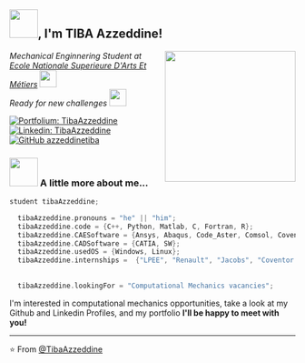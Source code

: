 <h2> <img src="https://media.giphy.com/media/3ohs4f2bZ4jSd2q5tS/giphy.gif" width="50">, I'm TIBA Azzeddine! </h2>
<img align='right' src="https://media.giphy.com/media/3ov9jNziFTMfzSumAw/giphy.gif" width="230">
<p><em>Mechanical Enginnering Student at <a href="https://artsetmetiers.fr/">Ecole Nationale Superieure D'Arts Et Métiers</a>  <img src="https://media.giphy.com/media/fYSnHlufseco8Fh93Z/giphy.gif" width="30"></br>Ready for new challenges <img src="https://media.giphy.com/media/WUlplcMpOCEmTGBtBW/giphy.gif" width="30"> 
</em></p>

[![Portfolium: TibaAzzeddine](https://img.shields.io/badge/-Azzeddine_TIBA_Portfolio-Orange?style=flat-square&logo=Portfolium&logoColor=white&link=https://portfolium.com/AzzeddineTiba/portfolio)](https://portfolium.com/AzzeddineTiba/portfolio)
[![Linkedin: TibaAzzeddine](https://img.shields.io/badge/-Azzeddine_TIBA-blue?style=flat-square&logo=Linkedin&logoColor=white&link=https://www.linkedin.com/in/azzeddine-tiba/)](https://www.linkedin.com/in/azzeddine-tiba/)
[![GitHub azzeddinetiba](https://img.shields.io/github/followers/azzeddinetiba?label=Follow&style=social)](https://github.com/azzeddinetiba/)


### <img src="https://media.giphy.com/media/Tfd91e9R13cewUzBWh/giphy.gif" width="50"> A little more about me...  

```C++
student tibaAzzeddine;

  tibaAzzeddine.pronouns = "he" || "him";
  tibaAzzeddine.code = {C++, Python, Matlab, C, Fortran, R};
  tibaAzzeddine.CAESoftware = {Ansys, Abaqus, Code_Aster, Comsol, CoventorMP, Fluent, FreeFem++, Hyperworks, Msc_Nastran, Optistruct};
  tibaAzzeddine.CADSoftware = {CATIA, SW};
  tibaAzzeddine.usedOS = {Windows, Linux};
  tibaAzzeddine.internships =  {"LPEE", "Renault", "Jacobs", "Coventor LAM Research"};
 
  
  tibaAzzeddine.lookingFor = "Computational Mechanics vacancies";

```
I'm interested in computational mechanics opportunities</b>, take a look at my Github and Linkedin Profiles, and my portfolio <b> I'll be happy to meet with you!</b></em>

---

⭐️ From [@TibaAzzeddine](https://github.com/azzeddinetiba/)
